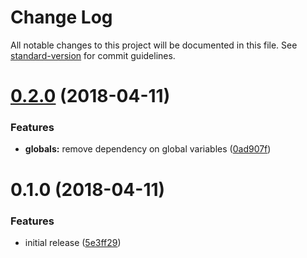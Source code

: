 # Change Log

All notable changes to this project will be documented in this file. See [standard-version](https://github.com/conventional-changelog/standard-version) for commit guidelines.

<a name="0.2.0"></a>
# [0.2.0](https://github.com/TayloredTechnology/autoloader/compare/v0.1.0...v0.2.0) (2018-04-11)


### Features

* **globals:** remove dependency on global variables ([0ad907f](https://github.com/TayloredTechnology/autoloader/commit/0ad907f))



<a name="0.1.0"></a>
# 0.1.0 (2018-04-11)


### Features

* initial release ([5e3ff29](https://github.com/TayloredTechnology/autoloader/commit/5e3ff29))
